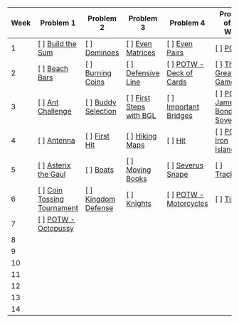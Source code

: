 | Week | Problem 1 | Problem 2 | Problem 3 | Problem 4 | Problem of the Week |
|------|-----------|-----------|-----------|-----------|---------------------|
| 1    | [ ] [Build the Sum](https://github.com/yourusername/algolab/tree/main/week-1/build-the-sum) | [ ] [Dominoes](https://github.com/yourusername/algolab/tree/main/week-1/dominoes) | [ ] [Even Matrices](https://github.com/yourusername/algolab/tree/main/week-1/even-matrices) | [ ] [Even Pairs](https://github.com/yourusername/algolab/tree/main/week-1/even-pairs) | [ ] [POTW](https://github.com/yourusername/algolab/tree/main/week-1/potw) |
| 2    | [ ] [Beach Bars](https://github.com/yourusername/algolab/tree/main/week-2/beach-bars) | [ ] [Burning Coins](https://github.com/yourusername/algolab/tree/main/week-2/burning-coins) | [ ] [Defensive Line](https://github.com/yourusername/algolab/tree/main/week-2/defensive-line) | [ ] [POTW - Deck of Cards](https://github.com/yourusername/algolab/tree/main/week-2/potw-deck-of-cards) | [ ] [The Great Game](https://github.com/yourusername/algolab/tree/main/week-2/the-great-game) |
| 3    | [ ] [Ant Challenge](https://github.com/yourusername/algolab/tree/main/week-3/ant-challenge) | [ ] [Buddy Selection](https://github.com/yourusername/algolab/tree/main/week-3/buddy-selection) | [ ] [First Steps with BGL](https://github.com/yourusername/algolab/tree/main/week-3/first-steps-with-bgl) | [ ] [Important Bridges](https://github.com/yourusername/algolab/tree/main/week-3/important-bridges) | [ ] [POTW - James Bond's Sovereigns](https://github.com/yourusername/algolab/tree/main/week-3/potw-james-bonds-sovereigns) |
| 4    | [ ] [Antenna](https://github.com/yourusername/algolab/tree/main/week-4/antenna) | [ ] [First Hit](https://github.com/yourusername/algolab/tree/main/week-4/first-hit) | [ ] [Hiking Maps](https://github.com/yourusername/algolab/tree/main/week-4/hiking-maps) | [ ] [Hit](https://github.com/yourusername/algolab/tree/main/week-4/hit) | [ ] [POTW - Iron Islands](https://github.com/yourusername/algolab/tree/main/week-4/potw-iron-islands) |
| 5    | [ ] [Asterix the Gaul](https://github.com/yourusername/algolab/tree/main/week-5/asterix-the-gaul) | [ ] [Boats](https://github.com/yourusername/algolab/tree/main/week-5/boats) | [ ] [Moving Books](https://github.com/yourusername/algolab/tree/main/week-5/moving-books) | [ ] [Severus Snape](https://github.com/yourusername/algolab/tree/main/week-5/severus-snape) | [ ] [Tracking](https://github.com/yourusername/algolab/tree/main/week-5/tracking) |
| 6    | [ ] [Coin Tossing Tournament](https://github.com/yourusername/algolab/tree/main/week-6/coin-tossing-tournament) | [ ] [Kingdom Defense](https://github.com/yourusername/algolab/tree/main/week-6/kingdom-defense) | [ ] [Knights](https://github.com/yourusername/algolab/tree/main/week-6/knights) | [ ] [POTW - Motorcycles](https://github.com/yourusername/algolab/tree/main/week-6/potw-motorcycles) | [ ] [Tiles](https://github.com/yourusername/algolab/tree/main/week-6/tiles) |
| 7    | [ ] [POTW - Octopussy](https://github.com/yourusername/algolab/tree/main/week-7/potw-octopussy) | | | | |
| 8    | | | | | |
| 9    | | | | | |
| 10   | | | | | |
| 11   | | | | | |
| 12   | | | | | |
| 13   | | | | | |
| 14   | | | | | |
